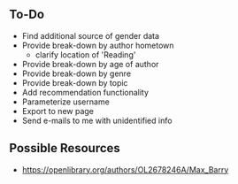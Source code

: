 ## To-Do
- Find additional source of gender data
- Provide break-down by author hometown
  - clarify location of 'Reading'
- Provide break-down by age of author
- Provide break-down by genre
- Provide break-down by topic
- Add recommendation functionality
- Parameterize username
- Export to new page
- Send e-mails to me with unidentified info

## Possible Resources
- https://openlibrary.org/authors/OL2678246A/Max_Barry